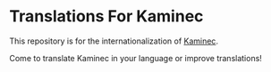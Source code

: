# Translations For Kaminec

This repository is for the internationalization of [Kaminec](www.github.com/kaniol-lck/kaminec).

Come to translate Kaminec in your language or improve translations!